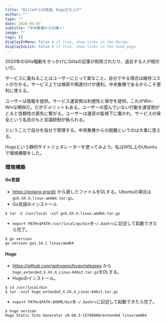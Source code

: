 ```yaml
---
title: "Qiitaからの脱退、Hugo立ち上げ"
author: ""
type: ""
date: 2020-04-07
subtitle: "中央集権から分権へ"
image: ""
tags: []
displayInMenu: false # if true, show links in the Burger.
displayInList: false # if true, show links in the home page.
---
```

2020年のQiita騒動をきっかけにQiitaの記事が削除されたり、退会する人が相次いだ。
<!--more-->
サービスに委ねることはユーザーにとって楽なこと。自分でやる場合は維持コストがかかる。サービス上では検索や関連付けが便利。中央集権であるからこそ便利に使える。

ユーザーは情報を提供。サービス運営側は利便性と保守を提供。これがWin-Winな関係だ。だがデメリットもある。ユーザーの望んでいない行動を運営側がとると信頼性の喪失に繋がる。ユーザーは運営の監視下に置かれ、サービスの保全という名目のもと言論統制が執られる。

ということで自分を自分で管理する。中央集権からの脱離というのは大事に思える。

Hugoという静的サイトジェネレーターを使ってみよう。私はWSL上のUbuntuで環境構築をした。

### 環境構築
#### Go言語
- https://golang.org/dl/ から適したファイルをDLする。Ubuntuの場合は`goX.XX.X.linux-amd64.tar.gz`。
- Go言語のインストール
```Console
$ tar -C /usr/local -xzf goX.XX.X.linux-amd64.tar.gz
```
- `export PATH=$PATH:/usr/local/go/bin`を`~/.bashrc`に記述して起動できたら完了。
```
$ go version
go version go1.14.1 linux/amd64
```
#### Hugo
- https://github.com/gohugoio/hugo/releases から`hugo_extended_X.XX.X_Linux-64bit.tar.gz`をDLする。
- Hugoのインストール。
```
$ cd /usr/local/bin
$ tar -xvzf hugo_extended_X.XX.X_Linux-64bit.tar.gz
```
- `export PATH=$PATH:$HOME/bin`を`~/.bashrc`に記述して起動できたら完了。
```
$ hugo version
Hugo Static Site Generator v0.68.3-157669A0/extended linux/amd64
```

